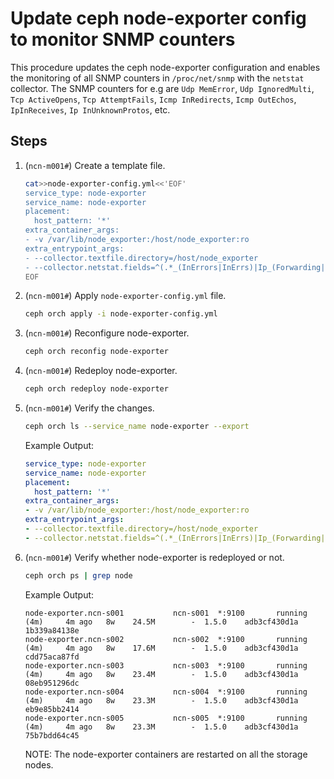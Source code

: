 # Update ceph node-exporter config to monitor SNMP counters

This procedure updates the ceph node-exporter configuration and enables the monitoring of all SNMP counters in `/proc/net/snmp` with the `netstat` collector.
The SNMP counters for e.g are `Udp MemError`, `Udp IgnoredMulti`, `Tcp ActiveOpens`, `Tcp AttemptFails`, `Icmp InRedirects`, `Icmp OutEchos`, `IpInReceives`, `Ip InUnknownProtos`, etc.

## Steps

1. (`ncn-m001#`) Create a template file.

   ```bash
   cat>>node-exporter-config.yml<<'EOF'
   service_type: node-exporter
   service_name: node-exporter
   placement:
     host_pattern: '*'
   extra_container_args:
   - -v /var/lib/node_exporter:/host/node_exporter:ro
   extra_entrypoint_args:
   - --collector.textfile.directory=/host/node_exporter
   - --collector.netstat.fields=^(.*_(InErrors|InErrs)|Ip_(Forwarding|DefaultTTL|InReceives|InHdrErrors|InAddrErrors|ForwDatagrams|InUnknownProtos|InDiscards|InDelivers|OutRequests|OutDiscards|OutNoRoutes|ReasmTimeout|ReasmReqds|ReasmOKs|ReasmFails|FragOKs|FragFails|FragCreates)|Ip(6|Ext)_(InOctets|OutOctets)|Icmp6?_(InMsgs|OutMsgs|InMsgs|InCsumErrors|InDestUnreachs|InTimeExcds|InParmProbs|InSrcQuenchs|InRedirects|InEchos|InEchoReps|InTimestamps|InTimestampReps|InAddrMasks|InAddrMaskReps|OutErrors|OutDestUnreachs|OutTimeExcds|OutParmProbs|OutSrcQuenchs|OutRedirects|OutEchos|OutEchoReps|OutTimestamps|OutTimestampReps|OutAddrMasks|OutAddrMaskReps)|IcmpMsg_(InType0|InType3|InType8|OutType0|OutType3|OutType8)|TcpExt_(Listen.*|Syncookies.*|TCPSynRetrans|TCPTimeouts)|Tcp_(ActiveOpens|InSegs|OutSegs|OutRsts|PassiveOpens|RetransSegs|CurrEstab|RtoAlgorithm|RtoMin|RtoMax|MaxConn|AttemptFails|EstabResets|InCsumErrors)|Udp(6|Lite)?_(InDatagrams|OutDatagrams|NoPorts|RcvbufEr|SndbufErrors|InCsumErrors|IgnoredMulti|MemErrors))$
   EOF
   ```

1. (`ncn-m001#`) Apply `node-exporter-config.yml` file.
  
   ```bash
   ceph orch apply -i node-exporter-config.yml
   ```

1. (`ncn-m001#`) Reconfigure node-exporter.

   ```bash
   ceph orch reconfig node-exporter
   ```

1. (`ncn-m001#`) Redeploy node-exporter.
  
   ```bash
   ceph orch redeploy node-exporter
   ```

1. (`ncn-m001#`) Verify the changes.
  
   ```bash
   ceph orch ls --service_name node-exporter --export
   ```
  
   Example Output:
  
   ```yaml
   service_type: node-exporter
   service_name: node-exporter
   placement:
     host_pattern: '*'
   extra_container_args:
   - -v /var/lib/node_exporter:/host/node_exporter:ro
   extra_entrypoint_args:
   - --collector.textfile.directory=/host/node_exporter
   - --collector.netstat.fields=^(.*_(InErrors|InErrs)|Ip_(Forwarding|DefaultTTL|InReceives|InHdrErrors|InAddrErrors|ForwDatagrams|InUnknownProtos|InDiscards|InDelivers|OutRequests|OutDiscards|OutNoRoutes|ReasmTimeout|ReasmReqds|ReasmOKs|ReasmFails|FragOKs|FragFails|FragCreates)|Ip(6|Ext)_(InOctets|OutOctets)|Icmp6?_(InMsgs|OutMsgs|InMsgs|InCsumErrors|InDestUnreachs|InTimeExcds|InParmProbs|InSrcQuenchs|InRedirects|InEchos|InEchoReps|InTimestamps|InTimestampReps|InAddrMasks|InAddrMaskReps|OutErrors|OutDestUnreachs|OutTimeExcds|OutParmProbs|OutSrcQuenchs|OutRedirects|OutEchos|OutEchoReps|OutTimestamps|OutTimestampReps|OutAddrMasks|OutAddrMaskReps)|IcmpMsg_(InType0|InType3|InType8|OutType0|OutType3|OutType8)|TcpExt_(Listen.*|Syncookies.*|TCPSynRetrans|TCPTimeouts)|Tcp_(ActiveOpens|InSegs|OutSegs|OutRsts|PassiveOpens|RetransSegs|CurrEstab|RtoAlgorithm|RtoMin|RtoMax|MaxConn|AttemptFails|EstabResets|InCsumErrors)|Udp(6|Lite)?_(InDatagrams|OutDatagrams|NoPorts|RcvbufEr|SndbufErrors|InCsumErrors|IgnoredMulti|MemErrors))$
   ```

1. (`ncn-m001#`) Verify whether node-exporter is redeployed or not.

   ```bash
   ceph orch ps | grep node
   ```

   Example Output:

   ```text
   node-exporter.ncn-s001           ncn-s001  *:9100       running (4m)     4m ago   8w    24.5M        -  1.5.0    adb3cf430d1a  1b339a84138e
   node-exporter.ncn-s002           ncn-s002  *:9100       running (4m)     4m ago   8w    17.6M        -  1.5.0    adb3cf430d1a  cdd75aca87fd
   node-exporter.ncn-s003           ncn-s003  *:9100       running (4m)     4m ago   8w    23.4M        -  1.5.0    adb3cf430d1a  08eb951296dc
   node-exporter.ncn-s004           ncn-s004  *:9100       running (4m)     4m ago   8w    23.3M        -  1.5.0    adb3cf430d1a  eb9e85bb2414
   node-exporter.ncn-s005           ncn-s005  *:9100       running (4m)     4m ago   8w    23.3M        -  1.5.0    adb3cf430d1a  75b7bdd64c45
   ```
  
   NOTE: The node-exporter containers are restarted on all the storage nodes.
